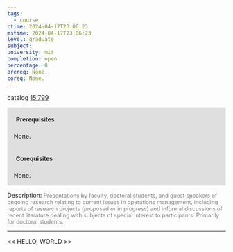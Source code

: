 ```yaml
---
tags:
  - course
ctime: 2024-04-17T23:06:23
mstime: 2024-04-17T23:06:23
level: graduate
subject: 
university: mit
completion: open
percentage: 0
prereq: None.
coreq: None.
---
```


catalog [15.799](http://student.mit.edu/catalog/m15c.html#15.799)

<span style="display: block; padding: 15px; background-color: rgb(100, 100, 100, 0.2);"><font id="m_prereq1287_0" style="display: block; font-family: Arial, sans-serif; font-weight: bold; padding: 5px">Prerequisites</font><br><span id="prereq1287_0">None.</span></span>
<span style="display: block; padding: 15px; background-color: rgb(100, 100, 100, 0.2);"><font id="m_coreq1287_0" style="display: block; font-family: Arial, sans-serif; font-weight: bold; padding: 5px">Corequisites</font><br><span id="coreq1287_0">None.</span></span>

<font style="">Description:</font>
<font style="color: grey; font-size: 0.8rem;">Presentations by faculty, doctoral students, and guest speakers of ongoing research relating to current issues in operations management, including reports of research projects (proposed or in progress) and informal discussions of recent literature dealing with subjects of special interest to participants. Primarily for doctoral students.</font>



---

<< HELLO, WORLD >>
